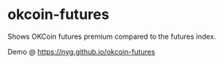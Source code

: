 # okcoin-futures
Shows OKCoin futures premium compared to the futures index.

Demo @ https://nyg.github.io/okcoin-futures
